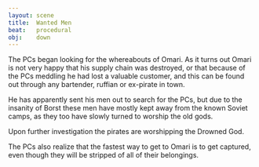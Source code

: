 ```yaml
---
layout: scene
title:  Wanted Men
beat:   procedural
obj:    down
---
```



The PCs began looking for the whereabouts of Omari.
As it turns out Omari is not very happy that his supply chain was destroyed,
or that because of the PCs meddling he had lost a valuable customer,
and this can be found out through any bartender, ruffian or ex-pirate in town.

He has apparently sent his men out to search for the PCs,
but due to the insanity of Borst these men have mostly kept away from the known Soviet camps,
as they too have slowly turned to worship the old gods.

Upon further investigation the pirates are worshipping the Drowned God.

The PCs also realize that the fastest way to get to Omari is to get captured,
even though they will be stripped of all of their belongings.








